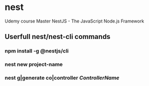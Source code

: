 # nest
Udemy course Master NestJS - The JavaScript Node.js Framework

## Userfull nest/nest-cli commands

### npm install -g @nestjs/cli
### nest new project-name
### nest g|generate co|controller *ControllerName*
